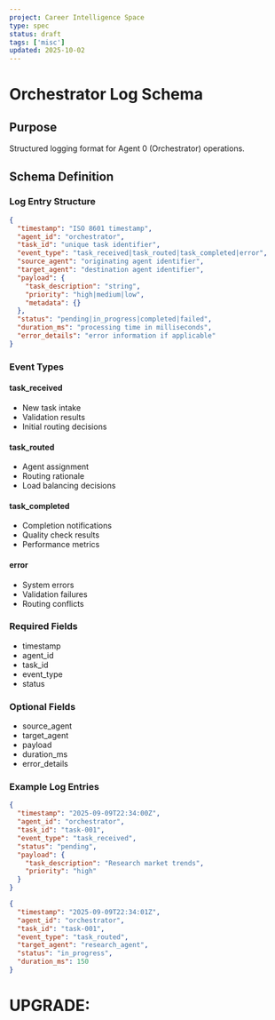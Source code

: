 ```yaml
---
project: Career Intelligence Space
type: spec
status: draft
tags: ['misc']
updated: 2025-10-02
---
```


# Orchestrator Log Schema

## Purpose
Structured logging format for Agent 0 (Orchestrator) operations.

## Schema Definition

### Log Entry Structure
```json
{
  "timestamp": "ISO 8601 timestamp",
  "agent_id": "orchestrator",
  "task_id": "unique task identifier",
  "event_type": "task_received|task_routed|task_completed|error",
  "source_agent": "originating agent identifier",
  "target_agent": "destination agent identifier",
  "payload": {
    "task_description": "string",
    "priority": "high|medium|low",
    "metadata": {}
  },
  "status": "pending|in_progress|completed|failed",
  "duration_ms": "processing time in milliseconds",
  "error_details": "error information if applicable"
}
```

### Event Types

#### task_received
- New task intake
- Validation results
- Initial routing decisions

#### task_routed
- Agent assignment
- Routing rationale
- Load balancing decisions

#### task_completed
- Completion notifications
- Quality check results
- Performance metrics

#### error
- System errors
- Validation failures
- Routing conflicts

### Required Fields
- timestamp
- agent_id
- task_id
- event_type
- status

### Optional Fields
- source_agent
- target_agent
- payload
- duration_ms
- error_details

### Example Log Entries

```json
{
  "timestamp": "2025-09-09T22:34:00Z",
  "agent_id": "orchestrator",
  "task_id": "task-001",
  "event_type": "task_received",
  "status": "pending",
  "payload": {
    "task_description": "Research market trends",
    "priority": "high"
  }
}
```

```json
{
  "timestamp": "2025-09-09T22:34:01Z",
  "agent_id": "orchestrator",
  "task_id": "task-001",
  "event_type": "task_routed",
  "target_agent": "research_agent",
  "status": "in_progress",
  "duration_ms": 150
}
```

# UPGRADE:
